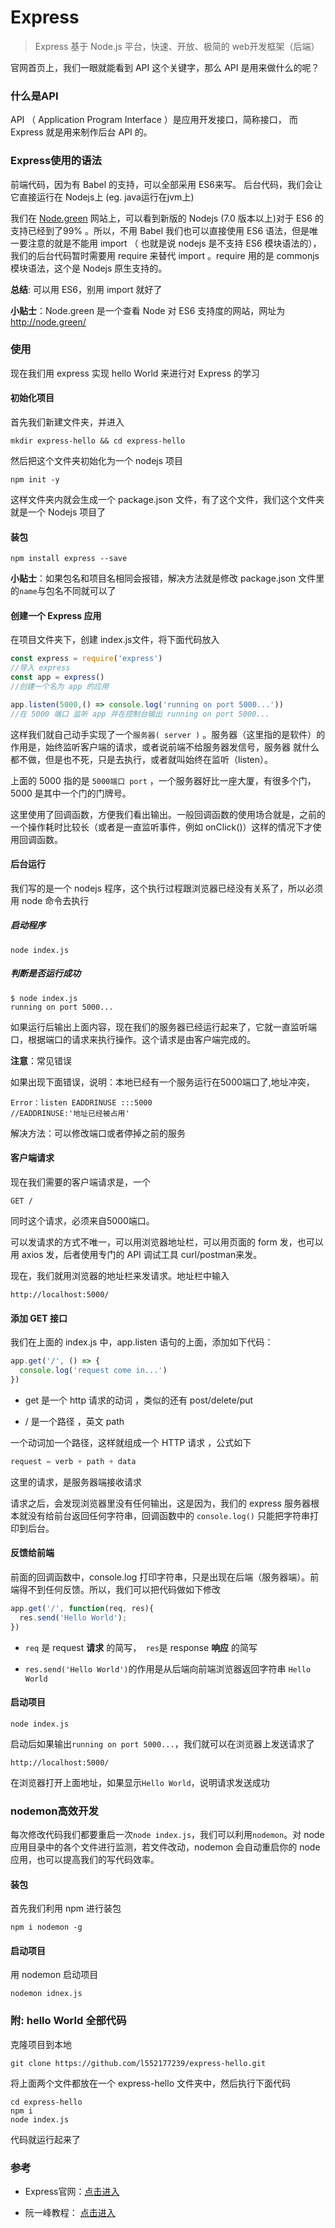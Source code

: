 # Express

> Express 基于 Node.js 平台，快速、开放、极简的 web开发框架（后端）

官网首页上，我们一眼就能看到 API 这个关键字，那么 API 是用来做什么的呢？

### 什么是API

API （ Application Program Interface ）是应用开发接口，简称接口，
而 Express 就是用来制作后台 API 的。

### Express使用的语法

前端代码，因为有 Babel 的支持，可以全部采用 ES6来写。
后台代码，我们会让它直接运行在 Nodejs上 (eg. java运行在jvm上)

我们在 [Node.green](http://node.green/) 网站上，可以看到新版的 Nodejs (7.0 版本以上)对于 ES6 的支持已经到了99% 。所以，不用 Babel 我们也可以直接使用 ES6 语法，但是唯一要注意的就是不能用 import （ 也就是说 nodejs 是不支持 ES6 模块语法的），我们的后台代码暂时需要用 require 来替代 import 。require 用的是 commonjs 模块语法，这个是 Nodejs 原生支持的。

**总结**: 可以用 ES6，别用 import 就好了

**小贴士**：Node.green 是一个查看 Node 对 ES6 支持度的网站，网址为 http://node.green/

### 使用

现在我们用 express 实现 hello World 来进行对 Express 的学习

#### 初始化项目

首先我们新建文件夹，并进入

```
mkdir express-hello && cd express-hello
```

然后把这个文件夹初始化为一个 nodejs 项目

```
npm init -y
```

这样文件夹内就会生成一个 package.json 文件，有了这个文件，我们这个文件夹就是一个 Nodejs 项目了

#### 装包

```
npm install express --save
```

**小贴士**：如果包名和项目名相同会报错，解决方法就是修改 package.json 文件里的`name`与包名不同就可以了

#### 创建一个 Express 应用

在项目文件夹下，创建 index.js文件，将下面代码放入

```js
const express = require('express')
//导入 express
const app = express()
//创建一个名为 app 的应用

app.listen(5000,() => console.log('running on port 5000...'))
//在 5000 端口 监听 app 并在控制台输出 running on port 5000...
```

这样我们就自己动手实现了一个`服务器( server )` 。服务器（这里指的是软件）的作用是，始终监听客户端的请求，或者说前端不给服务器发信号，服务器 就什么都不做，但是也不死，只是去执行，或者就叫始终在监听（listen）。

上面的 5000 指的是 `5000端口 port` ，一个服务器好比一座大厦，有很多个门，5000 是其中一个门的门牌号。

这里使用了回调函数，方便我们看出输出。一般回调函数的使用场合就是，之前的一个操作耗时比较长（或者是一直监听事件，例如 onClick()）这样的情况下才使用回调函数。


#### 后台运行

我们写的是一个 nodejs 程序，这个执行过程跟浏览器已经没有关系了，所以必须用 node 命令去执行

##### 启动程序

```
node index.js
```

##### 判断是否运行成功

```
$ node index.js
running on port 5000...
```

如果运行后输出上面内容，现在我们的服务器已经运行起来了，它就一直监听端口，根据端口的请求来执行操作。这个请求是由客户端完成的。

**注意**：常见错误

如果出现下面错误，说明：本地已经有一个服务运行在5000端口了,地址冲突，

```
Error：listen EADDRINUSE :::5000
//EADDRINUSE:'地址已经被占用'
```

解决方法：可以修改端口或者停掉之前的服务

#### 客户端请求

现在我们需要的客户端请求是，一个

```
GET /
```

同时这个请求，必须来自5000端口。

可以发请求的方式不唯一，可以用浏览器地址栏，可以用页面的 form 发，也可以用 axios 发，后者使用专门的 API 调试工具 curl/postman来发。

现在，我们就用浏览器的地址栏来发请求。地址栏中输入

```
http://localhost:5000/
```

#### 添加 GET 接口

我们在上面的 index.js 中，app.listen 语句的上面，添加如下代码：

```js
app.get('/', () => {
  console.log('request come in...')
})
```

- get 是一个 http 请求的动词 ，类似的还有 post/delete/put

- / 是一个路径 ，英文 path

一个动词加一个路径，这样就组成一个 HTTP 请求 ，公式如下

```js
request = verb + path + data
```

这里的请求，是服务器端接收请求

请求之后，会发现浏览器里没有任何输出，这是因为，我们的 express 服务器根本就没有给前台返回任何字符串，回调函数中的 `console.log()` 只能把字符串打印到后台。

#### 反馈给前端

前面的回调函数中，console.log 打印字符串，只是出现在后端（服务器端）。前端得不到任何反馈。所以，我们可以把代码做如下修改

```js
app.get('/', function(req, res){
  res.send('Hello World');
})
```

 - `req` 是 request **请求** 的简写，` res`是 response **响应** 的简写

 - `res.send('Hello World')`的作用是从后端向前端浏览器返回字符串 `Hello World`

#### 启动项目

```
node index.js
```

启动后如果输出`running on port 5000...`，我们就可以在浏览器上发送请求了

```
http://localhost:5000/
```

在浏览器打开上面地址，如果显示`Hello World`，说明请求发送成功

### nodemon高效开发

每次修改代码我们都要重启一次`node index.js`，我们可以利用`nodemon`。对 node 应用目录中的各个文件进行监测，若文件改动，nodemon 会自动重启你的 node 应用，也可以提高我们的写代码效率。

#### 装包

首先我们利用 npm 进行装包

```
npm i nodemon -g
```

#### 启动项目

用 nodemon 启动项目

```
nodemon idnex.js
```

### 附: hello World 全部代码

克隆项目到本地

```
git clone https://github.com/l552177239/express-hello.git
```

将上面两个文件都放在一个 express-hello 文件夹中，然后执行下面代码

```
cd express-hello
npm i
node index.js
```

代码就运行起来了

### 参考

 - Express官网：[点击进入](http://www.expressjs.com.cn/)

 - 阮一峰教程： [点击进入](http://javascript.ruanyifeng.com/nodejs/express.html)
